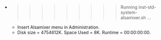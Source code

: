 * >>>>>>>>> Running inst-std-system-alsamixer.sh ...
  * Insert Alsamixer menu in Administration.
  * Disk size = 4754612K. Space Used = 8K. Runtime = 00:00:00:00.
